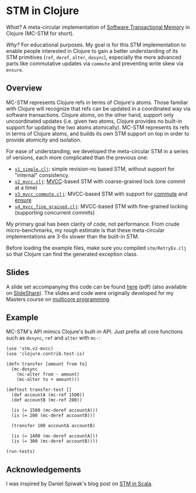 STM in Clojure
==============

*What?* A meta-circular implementation of [Software Transactional Memory](http://clojure.org/refs) in Clojure (MC-STM for short).

*Why?* For educational purposes. My goal is for this STM implementation to enable people
interested in Clojure to gain a better understanding of its STM primitives (`ref`, `deref`,
`alter`, `dosync`), especially the more advanced parts like commutative updates via `commute`
and preventing write skew via `ensure`.

Overview
--------

MC-STM represents Clojure refs in terms of Clojure's atoms. Those familiar with Clojure will
recognize that refs can be updated in a coordinated way via software transactions. Clojure atoms, on the other hand, support only uncoordinated updates (i.e. given two atoms, Clojure provides no built-in support for updating the two atoms atomically). MC-STM represents its refs in terms of Clojure atoms, and builds its own STM support on top in order to provide atomicity and isolation.

For ease of understanding, we developed the meta-circular STM in a series of 
versions, each more complicated than the previous one:

- [`v1_simple.clj`](https://github.com/tvcutsem/stm-in-clojure/blob/master/stm/v1_simple.clj): simple revision-no based STM, without support for "internal" consistency.
- [`v2_mvcc.clj`](https://github.com/tvcutsem/stm-in-clojure/blob/master/stm/v2_mvcc.clj): [MVCC](http://en.wikipedia.org/wiki/Multiversion_concurrency_control)-based STM with 
  coarse-grained lock (one commit at a time)
- [`v3_mvcc_commute.clj`](https://github.com/tvcutsem/stm-in-clojure/blob/master/stm/v3_mvcc_commute.clj): MVCC-based STM with support for [commute](http://clojure.github.com/clojure/clojure.core-api.html#clojure.core/commute) and [ensure](http://clojure.github.com/clojure/clojure.core-api.html#clojure.core/ensure)
- [`v4_mvcc_fine_grained.clj`](https://github.com/tvcutsem/stm-in-clojure/blob/master/stm/v4_mvcc_fine_grained.clj): MVCC-based STM with fine-grained locking (supporting concurrent commits)

My primary goal has been clarity of code, not performance. From crude micro-benchmarks,
my rough estimate is that these meta-circular implementations are 3-6x slower than the built-in
STM.

Before loading the example files, make sure you compiled `stm/RetryEx.clj` so that
Clojure can find the generated exception class.

Slides
------

A slide set accompanying this code can be found [here](http://soft.vub.ac.be/~tvcutsem/talks/presentations/STM-in-Clojure.pdf) (pdf) (also available on [SlideShare](http://www.slideshare.net/tvcutsem/stm-inclojure)).
The slides and code were originally developed for my Masters course on
[multicore programming](http://soft.vub.ac.be/~tvcutsem/multicore).

Example
-------

MC-STM's API mimics Clojure's built-in API. Just prefix all core functions such as `dosync`, 
`ref` and `alter` with `mc-`:

    (use 'stm.v2-mvcc)
    (use 'clojure.contrib.test-is)

    (defn transfer [amount from to]
      (mc-dosync
        (mc-alter from - amount)
        (mc-alter to + amount)))

    (deftest transfer-test []
      (def accountA (mc-ref 1500))
      (def accountB (mc-ref 200))

      (is (= 1500 (mc-deref accountA)))
      (is (= 200 (mc-deref accountB)))

      (transfer 100 accountA accountB)

      (is (= 1400 (mc-deref accountA)))
      (is (= 300 (mc-deref accountB))))
      
    (run-tests)
    
Acknowledgements
----------------

I was inspired by Daniel Spiwak's blog post on [STM in Scala](http://www.codecommit.com/blog/scala/software-transactional-memory-in-scala).